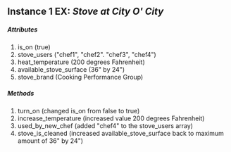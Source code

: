 ## Instance 1 EX: *Stove at City O' City*

##### Attributes

1. is_on (true)
2. stove_users ("chef1", "chef2". "chef3", "chef4")
3. heat_temperature (200 degrees Fahrenheit)
4. available_stove_surface (36" by 24")
5. stove_brand (Cooking Performance Group)

##### Methods

1. turn_on (changed is_on from false to true)
2. increase_temperature (increased value 200 degrees Fahrenheit)
3. used_by_new_chef (added "chef4" to the stove_users array)
4. stove_is_cleaned (increased available_stove_surface back to maximum amount of 36" by 24")
